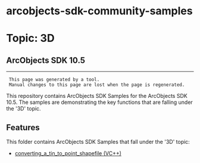 # arcobjects-sdk-community-samples 
# Topic: 3D
## ArcObjects SDK 10.5  

----------
     This page was generated by a tool.
     Manual changes to this page are lost when the page is regenerated.

This repository contains ArcObjects SDK Samples for the ArcObjects SDK 10.5.  The samples are demonstrating the key functions that are falling under the '3D' topic.  


## Features

This folder contains ArcObjects SDK Samples that fall under the '3D' topic:

* [converting_a_tin_to_point_shapefile (VC++)](../../../../tree/master/Vcpp/3D//converting_a_tin_to_point_shapefile)  


